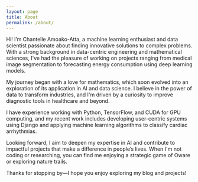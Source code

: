 ```yaml
---
layout: page
title: About
permalink: /about/
---
```


Hi! I’m Chantelle Amoako-Atta, a machine learning enthusiast and data scientist passionate about finding innovative solutions to complex problems. With a strong background in data-centric engineering and mathematical sciences, I've had the pleasure of working on projects ranging from medical image segmentation to forecasting energy consumption using deep learning models.

My journey began with a love for mathematics, which soon evolved into an exploration of its application in AI and data science. I believe in the power of data to transform industries, and I'm driven by a curiosity to improve diagnostic tools in healthcare and beyond.

I have experience working with Python, TensorFlow, and CUDA for GPU computing, and my recent work includes developing user-centric systems using Django and applying machine learning algorithms to classify cardiac arrhythmias.

Looking forward, I aim to deepen my expertise in AI and contribute to impactful projects that make a difference in people’s lives. When I'm not coding or researching, you can find me enjoying a strategic game of Oware or exploring nature trails.

Thanks for stopping by—I hope you enjoy exploring my blog and projects!
